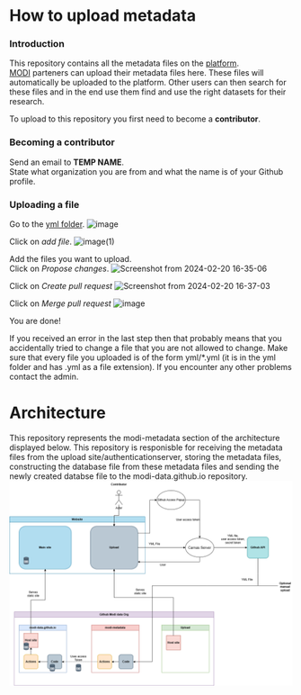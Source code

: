# How to upload metadata

### Introduction
This repository contains all the metadata files on the [platform](https://modi-data.github.io/).\
[MODI](https://modiproject.eu/) parteners can upload their metadata files here.
These files will automatically be uploaded to the platform.
Other users can then search for these files and in the end use them find and use the right datasets for their research.

To upload to this repository you first need to become a **contributor**.

### Becoming a contributor
Send an email to **TEMP NAME**.\
State what organization you are from and what the name is of your Github profile.

### Uploading a file
Go to the [yml folder](https://github.com/modi-data/modi-metadata/tree/main/yml).
![image](https://github.com/modi-data/modi-metadata/assets/129458694/8e7a1d70-ce2c-4c4e-af12-ab30aa15daca)

Click on *add file*.
![image(1)](https://github.com/modi-data/modi-metadata/assets/129458694/6a8bc943-7db6-44b8-9af7-4978c6611a6f)

Add the files you want to upload.\
Click on *Propose changes*.
![Screenshot from 2024-02-20 16-35-06](https://github.com/modi-data/modi-metadata/assets/129458694/82242d10-8974-49be-a4be-7ce544e1f70a)

Click on *Create pull request*
![Screenshot from 2024-02-20 16-37-03](https://github.com/modi-data/modi-metadata/assets/129458694/8ad9bd09-7dca-4d25-880e-4a52f936ffc4)

Click on *Merge pull request*
![image](https://github.com/modi-data/modi-metadata/assets/129458694/56f22da8-9425-4b75-bb69-a7b61d7ee7cf)

You are done!

If you received an error in the last step then that probably means that you accidentally tried to change a file that you are not allowed to change. Make sure that every file you uploaded is of the form yml/*.yml (it is in the yml folder and has .yml as a file extension).
If you encounter any other problems contact the admin.

# Architecture
This repository represents the modi-metadata section of the architecture displayed below. This repository is responisble for receiving the metadata files from the upload site/authenticationserver, storing the metadata files, constructing the database file from these metadata files and sending the newly created databse file to the modi-data.github.io repository.
![Alt text](Modi-Architecture.drawio.png)
